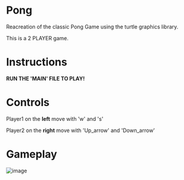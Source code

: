 # Pong
Reacreation of the classic Pong Game using the turtle graphics library.

This is a 2 PLAYER game.

# Instructions
**RUN THE 'MAIN' FILE TO PLAY!**

# Controls
  Player1 on the **left** move with 'w' and 's'

  Player2 on the **right** move with 'Up_arrow' and 'Down_arrow'

# Gameplay
 ![image](https://user-images.githubusercontent.com/107172416/227757626-bd435539-cecc-41c4-901a-b2df756827b0.png)
